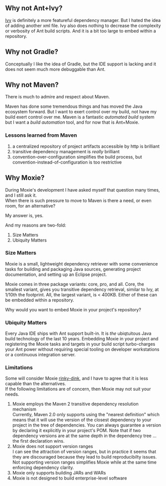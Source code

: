 ## Why not Ant+Ivy?

[Ivy](http://ant.apache.org/ivy) is definitely a more featureful dependency manager.  But I hated the idea of adding another xml file.  Ivy also does nothing to decrease the complexity or verbosity of Ant build scripts.  And it is a bit too large to embed within a repository.

## Why not Gradle?

Conceptually I like the idea of Gradle, but the IDE support is lacking and it does not seem much more debuggable than Ant.

## Why not Maven?

There is much to admire and respect about Maven.

Maven has done some tremendous things and has moved the Java ecosystem forward.  But I want to exert control over my build, not have my build exert control over me.  Maven is a fantastic *automated build* system but I want a *build automation* tool, and for now that is Ant+Moxie.

### Lessons learned from Maven

1. a centralized repository of project artifacts accessible by http is brilliant
2. transitive dependency management is *really* brilliant
3. convention-over-configuration simplifies the build process, but convention-instead-of-configuration is too restrictive


## Why Moxie?

During Moxie's development I have asked myself that question many times, and I still ask it.  
When there is such pressure to move to Maven is there a need, or even room, for an alternative?

My answer is, yes.

And my reasons are two-fold:

1. Size Matters 
2. Ubiquity Matters

### Size Matters

Moxie is a small, lightweight dependency retriever with some convenience tasks for building and packaging Java sources, generating project documentation, and setting up an Eclipse project.

Moxie comes in three package variants: core, pro, and all.  Core, the smallest variant, gives you transitive dependency retrieval, similar to Ivy, at 1/10th the footprint. All, the largest variant, is < 400KB.  Either of these can be embedded within a repository.

Why would you want to embed Moxie in your project's repository?

### Ubiquity Matters 

Every Java IDE ships with Ant support built-in.  It is *the* ubiqtuitous Java build technology of the last 10 years.  Embedding Moxie in your project and registering the Moxie tasks and targets in your build script turbo-charges your Ant power without requiring special tooling on developer workstations or a continuous integration server.

### Limitations

Some will consider Moxie [rinky-dink](http://www.merriam-webster.com/dictionary/rinky-dink), and I have to agree that it is less capable than the alternatives.  
If the following limitations are of concern, then Moxie may not suit your needs. 

1. Moxie employs the Maven 2 transitive dependency resolution mechanism<div class="alert">Currently, Maven 2.0 only supports using the "nearest definition" which means that it will use the version of the closest dependency to your project in the tree of dependencies. You can always guarantee a version by declaring it explicitly in your project's POM. Note that if two dependency versions are at the same depth in the dependency tree ... the first declaration wins.</div>
2. Moxie does not support version ranges<div class="alert">I can see the attraction of version ranges, but in practice it seems that they are discouraged because they lead to build reproducibilty issues.  Not supporting version ranges simplifies Moxie while at the same time enforcing dependency clarity.</alert>
3. Moxie only supports building JARs and WARs
4. Moxie is not designed to build enterprise-level software
